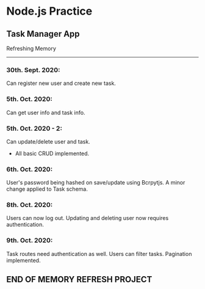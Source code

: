 # Node.js Practice

## Task Manager App

Refreshing Memory

---

### 30th. Sept. 2020:

Can register new user and create new task.

### 5th. Oct. 2020:

Can get user info and task info.

### 5th. Oct. 2020 - 2:

Can update/delete user and task.

- All basic CRUD implemented.

### 6th. Oct. 2020:

User's password being hashed on save/update using Bcrpytjs.
A minor change applied to Task schema.

### 8th. Oct. 2020:

Users can now log out.
Updating and deleting user now requires authentication.

### 9th. Oct. 2020:

Task routes need authentication as well.
Users can filter tasks. Pagination implemented.

## END OF MEMORY REFRESH PROJECT
